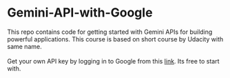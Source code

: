# Gemini-API-with-Google
This repo contains code for getting started with Gemini APIs for building powerful applications. This course is based on short course by Udacity with same name.<br><br>
Get your own API key by logging in to Google from this <a href="https://aistudio.google.com/app/apikey" target="_blank">link</a>. Its free to start with.

